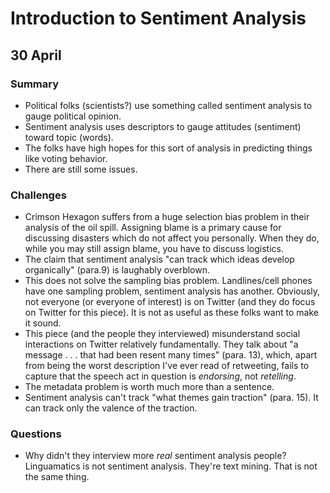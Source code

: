 Introduction to Sentiment Analysis
==================================

30 April
--------

### Summary

-   Political folks (scientists?) use something called sentiment analysis
	to gauge political opinion.
-   Sentiment analysis uses descriptors to gauge attitudes (sentiment)
	toward topic (words).
-   The folks have high hopes for this sort of analysis in predicting
	things like voting behavior.
-   There are still some issues.

### Challenges

-   Crimson Hexagon suffers from a huge selection bias problem in their
    analysis of the oil spill. Assigning blame is a primary cause for
    discussing disasters which do not affect you personally. When they
    do, while you may still assign blame, you have to discuss logistics.
-   The claim that sentiment analysis "can track which ideas develop
	organically" (para.9) is laughably overblown.
-   This does not solve the sampling bias problem. Landlines/cell phones
    have one sampling problem, sentiment analysis has another.
    Obviously, not everyone (or everyone of interest) is on Twitter (and
    they do focus on Twitter for this piece). It is not as useful as
    these folks want to make it sound.
-   This piece (and the people they interviewed) misunderstand social
    interactions on Twitter relatively fundamentally. They talk about "a
    message . . . that had been resent many times" (para. 13), which,
    apart from being the worst description I've ever read of retweeting,
    fails to capture that the speech act in question is *endorsing*, not
    *retelling*.
-   The metadata problem is worth much more than a sentence.
-   Sentiment analysis can't track "what themes gain traction" (para.
    15). It can track only the valence of the traction.

### Questions

-   Why didn't they interview more *real* sentiment analysis people?
	Linguamatics is not sentiment analysis. They're text mining. That is
	not the same thing.
